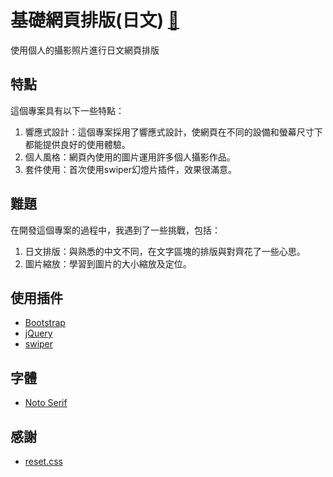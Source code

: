 # 基礎網頁排版(日文) [🔗](https://uuam.github.io/Japanese_web.github.io/)
使用個人的攝影照片進行日文網頁排版

## 特點
這個專案具有以下一些特點：
1. 響應式設計：這個專案採用了響應式設計，使網頁在不同的設備和螢幕尺寸下都能提供良好的使用體驗。
2. 個人風格：網頁內使用的圖片運用許多個人攝影作品。
3. 套件使用：首次使用swiper幻燈片插件，效果很滿意。

## 難題
在開發這個專案的過程中，我遇到了一些挑戰，包括：
1. 日文排版：與熟悉的中文不同，在文字區塊的排版與對齊花了一些心思。
2. 圖片縮放：學習到圖片的大小縮放及定位。

## 使用插件
- [Bootstrap](https://getbootstrap.com/)
- [jQuery](https://jquery.com/)
- [swiper](https://swiperjs.com/get-started)

## 字體
- [Noto Serif](https://fonts.google.com/noto/specimen/Noto+Serif)

## 感謝
- [reset.css](https://github.com/meyerweb)
